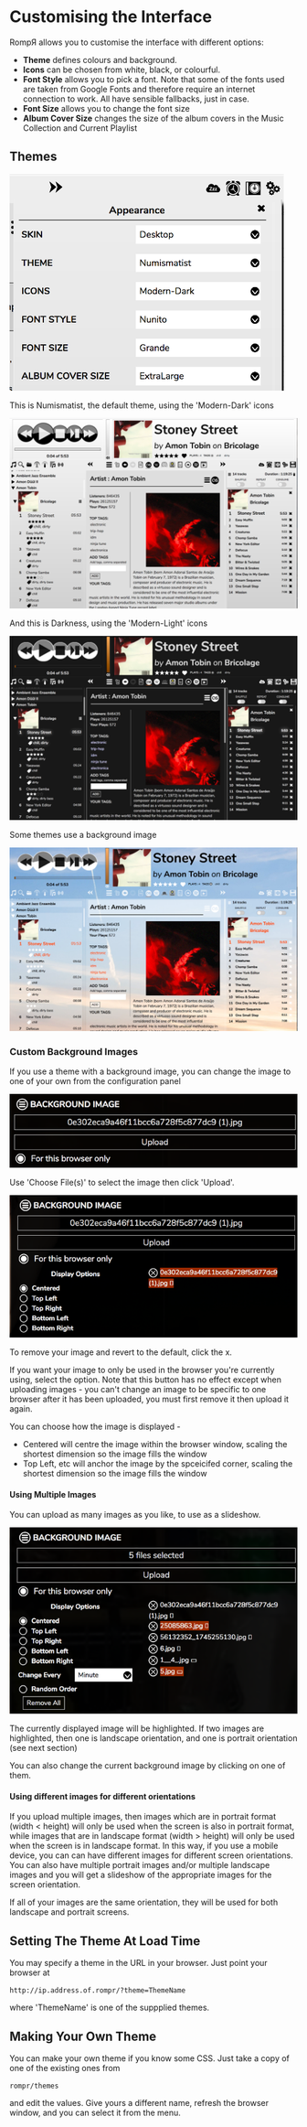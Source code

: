 # Customising the Interface

RompЯ allows you to customise the interface with different options:
* **Theme** defines colours and background.
* **Icons** can be chosen from white, black, or colourful.
* **Font Style** allows you to pick a font. Note that some of the fonts used are taken from Google Fonts and therefore require an internet connection to work. All have sensible fallbacks, just in case.
* **Font Size** allows you to change the font size
* **Album Cover Size** changes the size of the album covers in the Music Collection and Current Playlist

## Themes

![](images/appearance.png)

This is Numismatist, the default theme, using the 'Modern-Dark' icons

![](images/numismatist.png)

And this is Darkness, using the 'Modern-Light' icons

![](images/darkness.png)

Some themes use a background image

![](images/skytrails.png)

### Custom Background Images

If you use a theme with a background image, you can change the image to one of your own from the configuration panel

![](images/uioptions2.png)

Use 'Choose File(s)' to select the image then click 'Upload'.

![](images/uioptions3.png)

To remove your image and revert to the default, click the x.

If you want your image to only be used in the browser you're currently using, select the option. Note that this button has no effect except when uploading images - you can't change an image to be specific to one browser after it has been uploaded, you must first remove it then upload it again.

You can choose how the image is displayed -

* Centered will centre the image within the browser window, scaling the shortest dimension so the image fills the window
* Top Left, etc will anchor the image by the spceicifed corner, scaling the shortest dimension so the image fills the window

#### Using Multiple Images

You can upload as many images as you like, to use as a slideshow.

![](images/uioptions4.png)

The currently displayed image will be highlighted. If two images are highlighted, then one is landscape orientation, and one is portrait orientation (see next section)

You can also change the current background image by clicking on one of them.

#### Using different images for different orientations

If you upload multiple images, then images which are in portrait format (width < height) will only be used when the screen is also in portrait format, while images that are in landscape format (width > height) will only be used when the screen is in landscape format. In this way, if you use a mobile device, you can can have different images for different screen orientations. You can also have multiple portrait images and/or multiple landscape images and you will get a slideshow of the appropriate images for the screen orientation.

If all of your images are the same orientation, they will be used for both landscape and portrait screens.

## Setting The Theme At Load Time

You may specify a theme in the URL in your browser. Just point your browser at

    http://ip.address.of.rompr/?theme=ThemeName
    
where 'ThemeName' is one of the suppplied themes.

## Making Your Own Theme

You can make your own theme if you know some CSS. Just take a copy of one of the existing ones from

    rompr/themes
    
and edit the values. Give yours a different name, refresh the browser window, and you can select it from the menu.
